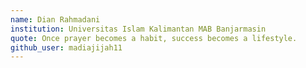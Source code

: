 ```yaml
---
name: Dian Rahmadani
institution: Universitas Islam Kalimantan MAB Banjarmasin
quote: Once prayer becomes a habit, success becomes a lifestyle.
github_user: madiajijah11
---
```

